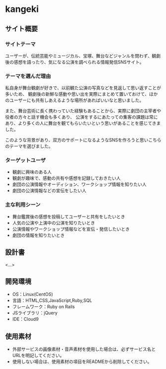 # kangeki

## サイト概要
### サイトテーマ
ユーザーが、伝統芸能やミュージカル、宝塚、舞台などジャンルを問わず、観劇後の感想を語ったり、気になる公演を調べられる情報発信SNSサイト。

### テーマを選んだ理由
 私自身が舞台観劇が好きで、以前観た公演の写真などを見返して思い返すことが多いため、
観劇後の新鮮な感動や思い出を実際にまとめて置いておけて、ほかのユーザーにも共有しあえるような場所があればいいなと思いました。

 また、舞台芸術に長く携わっていた経験もあることから、実際に劇団の主宰者や役者の方々と話す機会も多くあり、
公演をするにあたっての集客の課題は常にあり、より多くの人に舞台を観てもらいたいという思いがあることを感じてきました。

 このような背景があり、双方のサポートになるようなSNSを作ろうと思いこちらのテーマを選びました。

### ターゲットユーザ
- 観劇に興味のある人
- 観劇が趣味で、感動の共有や感想を記録しておきたい人
- 劇団の公演情報やオーディション、ワークショップ情報を知りたい人
- 劇団の公演情報などの宣伝をしたい人

### 主な利用シーン
- 舞台鑑賞後の感想を投稿してユーザーと共有をしたいとき
- 人気の公演や上演中の公演を知りたいとき
- 公演情報やワークショップ情報などを宣伝・発信したいとき
- 劇団の情報を知りたいとき

## 設計書
<...>

## 開発環境
- OS：Linux(CentOS)
- 言語：HTML,CSS,JavaScript,Ruby,SQL
- フレームワーク：Ruby on Rails
- JSライブラリ：jQuery
- IDE：Cloud9

## 使用素材
- 外部サービスの画像素材・音声素材を使用した場合は、必ずサービス名とURLを明記してください。
- 使用しない場合は、使用素材の項目をREADMEから削除してください。